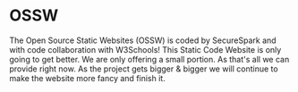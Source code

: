 # OSSW
The Open Source Static Websites (OSSW) is coded by SecureSpark and with code collaboration with W3Schools! 
This Static Code Website is only going to get better. We are only offering a small portion. As that's all we can provide right now. As the project gets bigger & bigger we will continue to make the website more fancy and finish it.
